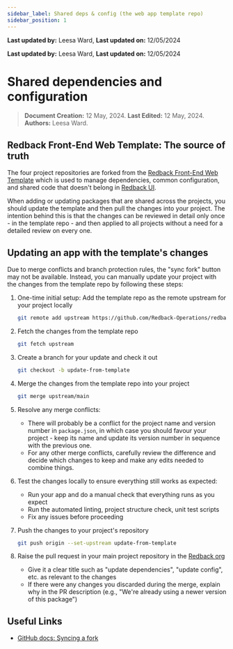 ```yaml
---
sidebar_label: Shared deps & config (the web app template repo) 
sidebar_position: 1
---
```


**Last updated by:** Leesa Ward, **Last updated on:** 12/05/2024


**Last updated by:** Leesa Ward, **Last updated on:** 12/05/2024


# Shared dependencies and configuration

> **Document Creation:** 12 May, 2024. **Last Edited:** 12 May, 2024. **Authors:** Leesa Ward.

## Redback Front-End Web Template: The source of truth

The four project repositories are forked from the [Redback Front-End Web Template](https://github.com/Redback-Operations/redback-frontend-web-template) which is used to manage dependencies, common configuration, and shared code that doesn't belong in [Redback UI](https://github.com/Redback-Operations/redback-ui).

When adding or updating packages that are shared across the projects, you should update the template and then pull the changes into your project. The intention behind this is that the changes can be reviewed in detail only once - in the template repo - and then applied to all projects without a need for a detailed review on every one.

## Updating an app with the template's changes

Due to merge conflicts and branch protection rules, the "sync fork" button may not be available. Instead, you can manually update your project with the changes from the template repo by following these steps:

1. One-time initial setup: Add the template repo as the remote upstream for your project locally
    ```bash
    git remote add upstream https://github.com/Redback-Operations/redback-frontend-web-template.git
    ```
   
2. Fetch the changes from the template repo
    ```bash
    git fetch upstream
    ```
   
3. Create a branch for your update and check it out
    ```bash
    git checkout -b update-from-template
    ```
   
4. Merge the changes from the template repo into your project
    ```bash
    git merge upstream/main
    ```
   
5. Resolve any merge conflicts:
   - There will probably be a conflict for the project name and version number in `package.json`, in which case you should favour your project - keep its name and update its version number in sequence with the previous one.
   - For any other merge conflicts, carefully review the difference and decide which changes to keep and make any edits needed to combine things.

6. Test the changes locally to ensure everything still works as expected:
   - Run your app and do a manual check that everything runs as you expect
   - Run the automated linting, project structure check, unit test scripts
   - Fix any issues before proceeding

7. Push the changes to your project's repository
    ```bash
    git push origin --set-upstream update-from-template
    ```
8. Raise the pull request in your main project repository in the [Redback org](https://github.com/Redback-Operations/)
    - Give it a clear title such as "update dependencies", "update config", etc. as relevant to the changes
    - If there were any changes you discarded during the merge, explain why in the PR description (e.g., "We're already using a newer version of this package")

## Useful Links
- [GitHub docs: Syncing a fork](https://docs.github.com/en/pull-requests/collaborating-with-pull-requests/working-with-forks/syncing-a-fork)